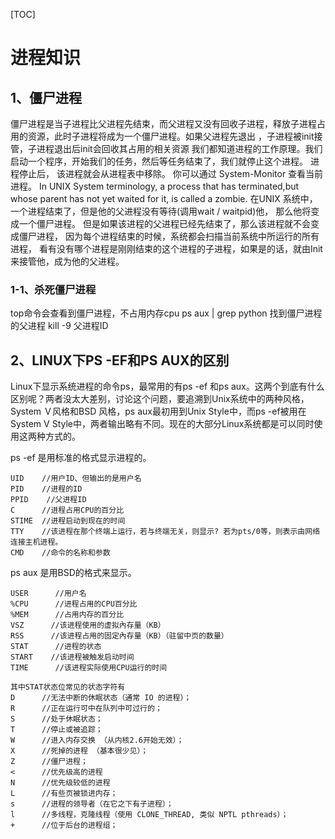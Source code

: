 [TOC]

# 进程知识

## 1、僵尸进程 
僵尸进程是当子进程比父进程先结束，而父进程又没有回收子进程，释放子进程占用的资源，此时子进程将成为一个僵尸进程。如果父进程先退出 ，子进程被init接管，子进程退出后init会回收其占用的相关资源
我们都知道进程的工作原理。我们启动一个程序，开始我们的任务，然后等任务结束了，我们就停止这个进程。 进程停止后， 该进程就会从进程表中移除。
你可以通过 System-Monitor 查看当前进程。
In UNIX System terminology, a process that has terminated,but whose parent has not yet waited for it, is called a zombie. 在UNIX 系统中，一个进程结束了，但是他的父进程没有等待(调用wait / waitpid)他， 那么他将变成一个僵尸进程。 但是如果该进程的父进程已经先结束了，那么该进程就不会变成僵尸进程， 因为每个进程结束的时候，系统都会扫描当前系统中所运行的所有进程， 看有没有哪个进程是刚刚结束的这个进程的子进程，如果是的话，就由Init 来接管他，成为他的父进程。

### 1-1、杀死僵尸进程
top命令会查看到僵尸进程，不占用内存cpu
ps aux | grep python 找到僵尸进程的父进程
kill -9 父进程ID

## 2、LINUX下PS -EF和PS AUX的区别
Linux下显示系统进程的命令ps，最常用的有ps -ef 和ps aux。这两个到底有什么区别呢？两者没太大差别，讨论这个问题，要追溯到Unix系统中的两种风格，System Ｖ风格和BSD 风格，ps aux最初用到Unix Style中，而ps -ef被用在System V Style中，两者输出略有不同。现在的大部分Linux系统都是可以同时使用这两种方式的。

ps -ef 是用标准的格式显示进程的。
```
UID    //用户ID、但输出的是用户名 
PID    //进程的ID 
PPID    //父进程ID 
C      //进程占用CPU的百分比 
STIME  //进程启动到现在的时间 
TTY    //该进程在那个终端上运行，若与终端无关，则显示? 若为pts/0等，则表示由网络连接主机进程。 
CMD    //命令的名称和参数
```

ps aux 是用BSD的格式来显示。
```
USER      //用户名 
%CPU      //进程占用的CPU百分比 
%MEM      //占用内存的百分比 
VSZ      //该进程使用的虚拟內存量（KB） 
RSS      //该进程占用的固定內存量（KB）（驻留中页的数量） 
STAT      //进程的状态 
START    //该进程被触发启动时间 
TIME      //该进程实际使用CPU运行的时间

其中STAT状态位常见的状态字符有
D      //无法中断的休眠状态（通常 IO 的进程）； 
R      //正在运行可中在队列中可过行的； 
S      //处于休眠状态； 
T      //停止或被追踪； 
W      //进入内存交换 （从内核2.6开始无效）； 
X      //死掉的进程 （基本很少见）； 
Z      //僵尸进程； 
<      //优先级高的进程 
N      //优先级较低的进程 
L      //有些页被锁进内存； 
s      //进程的领导者（在它之下有子进程）； 
l      //多线程，克隆线程（使用 CLONE_THREAD, 类似 NPTL pthreads）； 
+      //位于后台的进程组；
```



